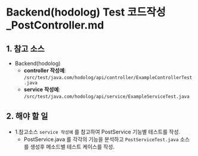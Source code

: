 # Backend(hodolog) Test 코드작성_PostController.md

## 1. 참고 소스

- Backend(hodolog)
  - **controller 작성예**: `/src/test/java.com/hodolog/api/controller/ExampleControllerTest.java`
  - **service 작성예**: `/src/test/java.com/hodolog/api/service/ExampleServiceTest.java`

## 2. 해야 할 일

- 1.참고소스 `service 작성예` 를 참고하여 PostService 기능별 테스트를 작성.
  - PostService.java 를 각각의 기능을 분석하고 `PostServiceTest.java` 소스를 생성후 메소드별 테스트 케이스를 작성.
